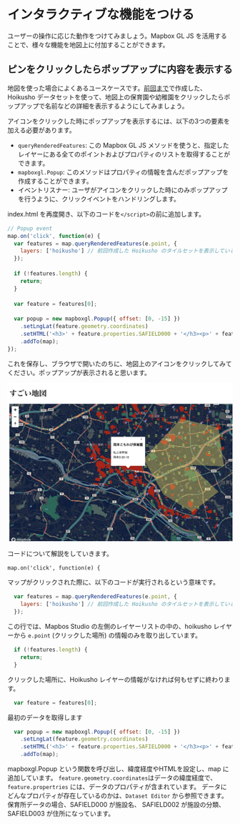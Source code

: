 # インタラクティブな機能をつける

ユーザーの操作に応じた動作をつけてみましょう。Mapbox GL JS を活用することで、様々な機能を地図上に付加することができます。

## ピンをクリックしたらポップアップに内容を表示する

地図を使った場合によくあるユースケースです。[前回まで](3_DATASET.md)で作成した、Hoikusho データセットを使って、地図上の保育園や幼稚園をクリックしたらポップアップで名前などの詳細を表示するようにしてみましょう。

アイコンをクリックした時にポップアップを表示するには、以下の3つの要素を加える必要があります。

* `queryRenderedFeatures`: この Mapbox GL JS メソッドを使うと、指定したレイヤーにある全てのポイントおよびプロパティのリストを取得することができます。
* `mapboxgl.Popup`: このメソッドはプロパティの情報を含んだポップアップを作成することができます。
* イベントリスナー: ユーザがアイコンをクリックした時にのみポップアップを行うように、クリックイベントをハンドリングします。

index.html を再度開き、以下のコードを`</script>`の前に追加します。

```javascript
// Popup event
map.on('click', function(e) {
  var features = map.queryRenderedFeatures(e.point, {
    layers: ['hoikusho'] // 前回作成した Hoikusho のタイルセットを表示しているレイヤーの名前を使います。
  });

  if (!features.length) {
    return;
  }

  var feature = features[0];

  var popup = new mapboxgl.Popup({ offset: [0, -15] })
    .setLngLat(feature.geometry.coordinates)
    .setHTML('<h3>' + feature.properties.SAFIELD000 + '</h3><p>' + feature.properties.SAFIELD002 + '<br/>' + feature.properties.SAFIELD003 + '</p>')
    .addTo(map);
});
```

これを保存し、ブラウザで開いたのちに、地図上のアイコンをクリックしてみてください。ポップアップが表示されると思います。

![image](images/popup.jpg)

コードについて解説をしていきます。

```script
map.on('click', function(e) {
```
マップがクリックされた際に、以下のコードが実行されるという意味です。

```javascript
  var features = map.queryRenderedFeatures(e.point, {
    layers: ['hoikusho'] // 前回作成した Hoikusho のタイルセットを表示しているレイヤーの名前を使います。
  });
```
この行では、Mapbos Studio の左側のレイヤーリストの中の、hoikusho レイヤーから `e.point` (クリックした場所) の情報のみを取り出しています。

```javascript
  if (!features.length) {
    return;
  }
```
クリックした場所に、Hoikusho レイヤーの情報がなければ何もせずに終わります。

```javascript
  var feature = features[0];
```
最初のデータを取得します

```javascript
  var popup = new mapboxgl.Popup({ offset: [0, -15] })
    .setLngLat(feature.geometry.coordinates)
    .setHTML('<h3>' + feature.properties.SAFIELD000 + '</h3><p>' + feature.properties.SAFIELD002 + '<br/>' + feature.properties.SAFIELD003 + '</p>')
    .addTo(map);
```
mapboxgl.Popup という関数を呼び出し、緯度経度やHTMLを設定し、map に追加しています。
`feature.geometry.coordinates`はデータの緯度経度で、`feature.propertries` には、データのプロパティが含まれています。
データにどんなプロパティが存在しているのかは、`Dataset Editor` から参照できます。
保育所データの場合、SAFIELD000 が施設名、 SAFIELD002 が施設の分類、 SAFIELD003 が住所になっています。

